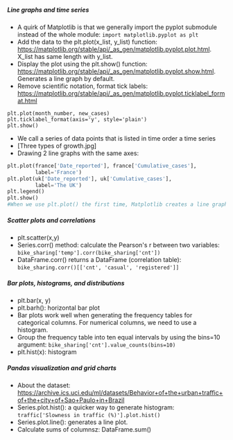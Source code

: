 ##### Line graphs and time series
- A quirk of Matplotlib is that we generally import the pyplot submodule instead of the whole module: `import matplotlib.pyplot as plt`
- Add the data to the plt.plot(x_list, y_list) function: https://matplotlib.org/stable/api/_as_gen/matplotlib.pyplot.plot.html. X_list has same length with y_list.
- Display the plot using the plt.show() function: https://matplotlib.org/stable/api/_as_gen/matplotlib.pyplot.show.html. Generates a line graph by default.
- Remove scientific notation, format tick labels: https://matplotlib.org/stable/api/_as_gen/matplotlib.pyplot.ticklabel_format.html
```
plt.plot(month_number, new_cases)
plt.ticklabel_format(axis='y', style='plain')
plt.show()
```
-  We call a series of data points that is listed in time order a time series
- [Three types of growth.jpg]
- Drawing 2 line graphs with the same axes: 
```python
plt.plot(france['Date_reported'], france['Cumulative_cases'],
         label='France')
plt.plot(uk['Date_reported'], uk['Cumulative_cases'],
         label='The UK')
plt.legend()
plt.show()
#When we use plt.plot() the first time, Matplotlib creates a line graph. When we use plt.plot() again, Matplotlib creates another line graph that shares the same x- and y-axis as the first graph. If we want Matplotlib to draw the second line graph separately, we need to close the first graph with the plt.show() function.
```
##### Scatter plots and correlations
- plt.scatter(x,y)
- Series.corr() method: calculate the Pearson's r between two variables: `bike_sharing['temp'].corr(bike_sharing['cnt'])`
- DataFrame.corr() returns a DataFrame (correlation table): `bike_sharing.corr()[['cnt', 'casual', 'registered']]`

##### Bar plots, histograms, and distributions
- plt.bar(x, y)
- plt.barh(): horizontal bar plot
- Bar plots work well when generating the frequency tables for categorical columns. For numerical columns, we need to use a histogram.
- Group the frequency table into ten equal intervals by using the bins=10 argument: `bike_sharing['cnt'].value_counts(bins=10)`
- plt.hist(x): histogram

##### Pandas visualization and grid charts
- About the dataset: https://archive.ics.uci.edu/ml/datasets/Behavior+of+the+urban+traffic+of+the+city+of+Sao+Paulo+in+Brazil
- Series.plot.hist(): a quicker way to generate histogram: `traffic['Slowness in traffic (%)'].plot.hist()`
- Series.plot.line(): generates a line plot.
- Calculate sums of columnsz: DataFrame.sum()

